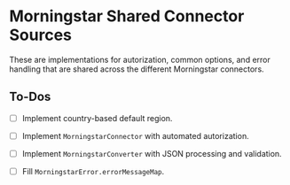 Morningstar Shared Connector Sources
====================================

These are implementations for autorization, common options, and error handling
that are shared across the different Morningstar connectors.



To-Dos
------

- [ ] Implement country-based default region.

- [ ] Implement `MorningstarConnector` with automated autorization.

- [ ] Implement `MorningstarConverter` with JSON processing and validation.

- [ ] Fill `MorningstarError.errorMessageMap`.
